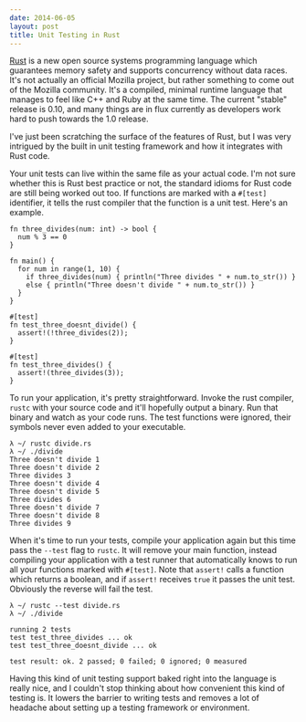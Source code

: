 ```yaml
---
date: 2014-06-05
layout: post
title: Unit Testing in Rust
---
```


[Rust][rustlang] is a new open source systems programming language which
guarantees memory safety and supports concurrency without data races. It's not
actually an official Mozilla project, but rather something to come out of the
Mozilla community. It's a compiled, minimal runtime language that manages to
feel like C++ and Ruby at the same time. The current "stable" release is 0.10,
and many things are in flux currently as developers work hard to push towards
the 1.0 release.

I've just been scratching the surface of the features of Rust, but I was very
intrigued by the built in unit testing framework and how it integrates with Rust
code.

Your unit tests can live within the same file as your actual code. I'm not sure
whether this is Rust best practice or not, the standard idioms for Rust code are
still being worked out too. If functions are marked with a `#[test]` identifier,
it tells the rust compiler that the function is a unit test. Here's an example.

    fn three_divides(num: int) -> bool {
      num % 3 == 0
    }

    fn main() {
      for num in range(1, 10) {
        if three_divides(num) { println("Three divides " + num.to_str()) }
        else { println("Three doesn't divide " + num.to_str()) }
      }
    }

    #[test]
    fn test_three_doesnt_divide() {
      assert!(!three_divides(2));
    }

    #[test]
    fn test_three_divides() {
      assert!(three_divides(3));
    }

To run your application, it's pretty straightforward. Invoke the rust
compiler, `rustc` with your source code and it'll hopefully output a binary.
Run that binary and watch as your code runs. The test functions were ignored,
their symbols never even added to your executable.

    λ ~/ rustc divide.rs
    λ ~/ ./divide 
    Three doesn't divide 1
    Three doesn't divide 2
    Three divides 3
    Three doesn't divide 4
    Three doesn't divide 5
    Three divides 6
    Three doesn't divide 7
    Three doesn't divide 8
    Three divides 9

When it's time to run your tests, compile your application again but this time
pass the `--test` flag to `rustc`. It will remove your main function, instead
compiling your application with a test runner that automatically knows to run
all your functions marked with `#[test]`. Note that `assert!` calls a function
which returns a boolean, and if `assert!` receives `true` it passes the unit
test. Obviously the reverse will fail the test.

    λ ~/ rustc --test divide.rs
    λ ~/ ./divide 

    running 2 tests
    test test_three_divides ... ok
    test test_three_doesnt_divide ... ok

    test result: ok. 2 passed; 0 failed; 0 ignored; 0 measured

Having this kind of unit testing support baked right into the language is really
nice, and I couldn't stop thinking about how convenient this kind of testing is.
It lowers the barrier to writing tests and removes a lot of headache about
setting up a testing framework or environment.

[rustlang]: http://www.rust-lang.org/
